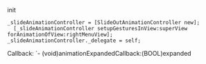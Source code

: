 init
```
_slideAnimationController = [SlideOutAnimationController new];
  [_slideAnimationController setupGesturesInView:superView forAnimationOfView:rightMenuView];
_slideAnimationController._delegate = self;
```

Callback:
`- (void)animationExpandedCallback:(BOOL)expanded